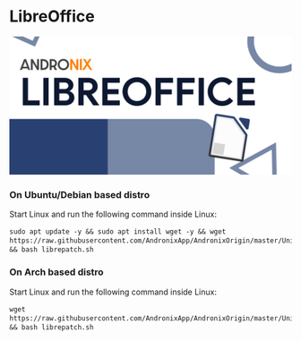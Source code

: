 # LibreOffice

![](../.gitbook/assets/libre_banner.png)

### On Ubuntu/Debian based distro

Start Linux and run the following command inside Linux:

```text
sudo apt update -y && sudo apt install wget -y && wget https://raw.githubusercontent.com/AndronixApp/AndronixOrigin/master/Uninstall/librepatch.sh && bash librepatch.sh
```

### On Arch based distro

Start Linux and run the following command inside Linux:

```text
wget https://raw.githubusercontent.com/AndronixApp/AndronixOrigin/master/Uninstall/librepatch_arch.sh && bash librepatch.sh
```

